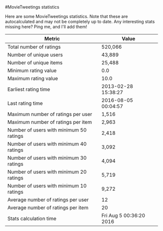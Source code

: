 #MovieTweetings statistics

Here are some MovieTweetings statistics. Note that these are autocalculated and may not be completely up to date. Any interesting stats missing here? Ping me, and I'll add them!

Metric | Value
--- | ---
Total number of ratings                 | 520,066
Number of unique users                  | 43,889
Number of unique items                  | 25,488
Minimum rating value                    | 0.0
Maximum rating value                    | 10.0
Earliest rating time                    | 2013-02-28 15:38:27
Last rating time                        | 2016-08-05 00:04:57
Maximum number of ratings per user      | 1,516
Maximum number of ratings per item      | 2,963
Number of users with minimum 50 ratings | 2,418
Number of users with minimum 40 ratings | 3,092
Number of users with minimum 30 ratings | 4,094
Number of users with minimum 20 ratings | 5,719
Number of users with minimum 10 ratings | 9,272
Average number of ratings per user      | 12
Average number of ratings per item      | 20
Stats calculation time                  | Fri Aug  5 00:36:20 2016


